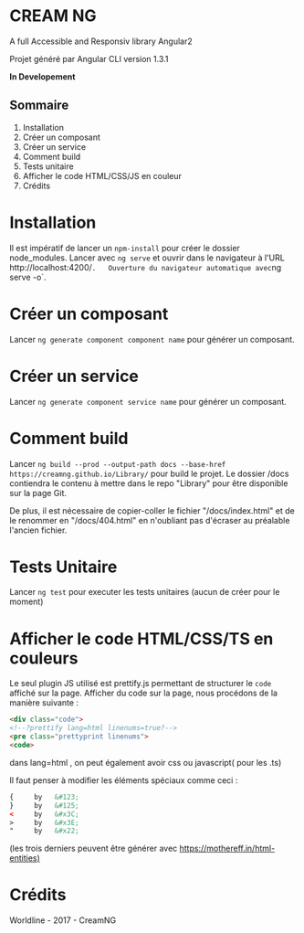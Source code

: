 # CREAM NG

A full Accessible and Responsiv library Angular2

Projet généré par Angular CLI version 1.3.1 

**In Developement**


## Sommaire

1. Installation
2. Créer un composant
3. Créer un service
4. Comment build 
5. Tests unitaire
7. Afficher le code HTML/CSS/JS en couleur
8. Crédits 



Installation
=====================

Il est impératif de lancer un `npm-install` pour créer le dossier node_modules.
Lancer avec `ng serve` et ouvrir dans le navigateur à l'URL http://localhost:4200/` .  
Ouverture du navigateur automatique avec `ng serve -o`.

Créer un composant 
=====================

Lancer `ng generate component component name` pour générer un composant.

Créer un service
=====================
Lancer `ng generate component service name` pour générer un composant.

Comment build 
=====================

Lancer `ng build --prod --output-path docs --base-href https://creamng.github.io/Library/` pour build
le projet. Le dossier /docs contiendra le contenu à mettre dans le repo "Library" pour être disponible sur 
la page Git.

De plus, il est nécessaire de copier-coller le fichier "/docs/index.html" et de le renommer en "/docs/404.html" en n'oubliant
pas d'écraser au préalable l'ancien fichier.


Tests Unitaire
=====================

Lancer `ng test` pour executer les tests unitaires (aucun de créer pour le moment)

Afficher le code HTML/CSS/TS en couleurs
=====================

Le seul plugin JS utilisé est prettify.js permettant de structurer le `code` affiché sur la page.
Afficher du code sur la page, nous procédons de la manière suivante : 

```html
<div class="code">
<!--?prettify lang=html linenums=true?--> 
<pre class="prettyprint linenums"> 
<code> 
```

dans lang=html , on peut également avoir css ou javascript( pour les .ts)

Il faut penser à modifier les éléments spéciaux comme ceci : 
```html
{     by   &#123;
}     by   &#125;
<     by   &#x3C;
>     by   &#x3E;
"     by   &#x22;
```
 (les trois derniers peuvent être générer avec [https://mothereff.in/html-entities)](https://mothereff.in/html-entities)
 
Crédits
=====================

Worldline - 2017 - CreamNG 


